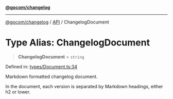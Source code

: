 [**@gocom/changelog**](../README.md)

***

[@gocom/changelog](../README.md) / [API](../Public/API.md) / ChangelogDocument

# Type Alias: ChangelogDocument

> **ChangelogDocument** = `string`

Defined in: [types/Document.ts:34](https://github.com/gocom/changelog/blob/dfbd85c4c9fd82309397c2119164c582a7910c7e/src/types/Document.ts#L34)

Markdown formatted changelog document.

In the document, each version is separated by Markdown headings, either h2 or lower.
